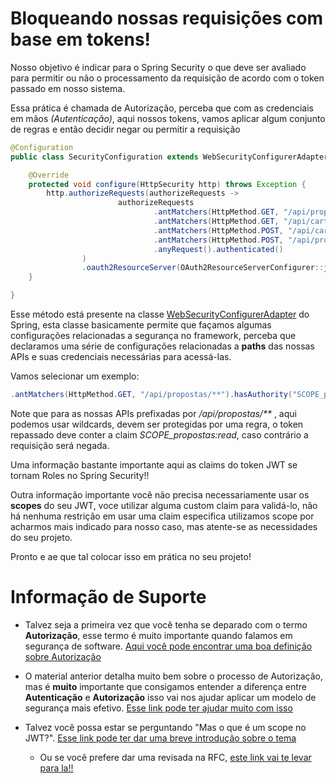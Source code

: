 # Bloqueando nossas requisições com base em tokens!

Nosso objetivo é indicar para o Spring Security o que deve ser avaliado para permitir ou não o processamento da requisição 
de acordo com o token passado em nosso sistema.

Essa prática é chamada de Autorização, perceba que com as credenciais em mãos _(Autenticação)_, aqui
nossos tokens, vamos aplicar algum conjunto de regras e então decidir negar ou permitir 
a requisição

```java
@Configuration
public class SecurityConfiguration extends WebSecurityConfigurerAdapter {

    @Override
    protected void configure(HttpSecurity http) throws Exception {
        http.authorizeRequests(authorizeRequests ->
                        authorizeRequests
                                .antMatchers(HttpMethod.GET, "/api/propostas/**").hasAuthority("SCOPE_propostas:read")
                                .antMatchers(HttpMethod.GET, "/api/cartoes/**").hasAuthority("SCOPE_cartoes:read")
                                .antMatchers(HttpMethod.POST, "/api/cartoes/**").hasAuthority("SCOPE_cartoes:write")
                                .antMatchers(HttpMethod.POST, "/api/propostas/**").hasAuthority("SCOPE_propostas:write")
                                .anyRequest().authenticated()
                )
                .oauth2ResourceServer(OAuth2ResourceServerConfigurer::jwt);
    }

}
``` 

Esse método está presente na classe [WebSecurityConfigurerAdapter](https://docs.spring.io/spring-security/site/docs/current/api/org/springframework/security/config/annotation/web/configuration/WebSecurityConfigurerAdapter.html) do Spring, esta classe basicamente
permite que façamos algumas configurações relacionadas a segurança no framework, perceba que declaramos uma série de configurações relacionadas a **paths** das nossas APIs e suas
credenciais necessárias para acessá-las.

Vamos selecionar um exemplo:

```java
.antMatchers(HttpMethod.GET, "/api/propostas/**").hasAuthority("SCOPE_propostas:read")
```

Note que para as nossas APIs prefixadas por _/api/propostas/**_ , aqui podemos usar wildcards, devem ser protegidas por uma
regra, o token repassado deve conter a claim _SCOPE_propostas:read_, caso contrário a requisição será negada.

Uma informação bastante importante aqui as claims do token JWT se tornam Roles no Spring Security!!

Outra informação importante você não precisa necessariamente usar os **scopes** do seu JWT, voce utilizar
alguma custom claim para validá-lo, não há nenhuma restrição em usar uma claim especifica
utilizamos scope por acharmos mais indicado para nosso caso, mas atente-se as necessidades
do seu projeto.

Pronto e ae que tal colocar isso em prática no seu projeto!

# Informação de Suporte

* Talvez seja a primeira vez que você tenha se deparado com o termo **Autorização**, esse termo
é muito importante quando falamos em segurança de software. [Aqui você pode encontrar uma boa
definição sobre Autorização](https://auth0.com/docs/authorization)

* O material anterior detalha muito bem sobre o processo de Autorização, mas é **muito** importante
que consigamos entender a diferença entre **Autenticação** e **Autorização** isso vai nos ajudar
aplicar um modelo de segurança mais efetivo. [Esse link pode ter ajudar muito com isso](https://auth0.com/docs/authorization/authentication-and-authorization)

* Talvez você possa estar se perguntando "Mas o que é um scope no JWT?". [Esse link pode ter dar uma breve introdução sobre o tema](https://oauth.net/2/scope/) 

  * Ou se você prefere dar uma revisada na RFC, [este link vai te levar para la!!](https://tools.ietf.org/html/rfc6749#section-3.3) 
